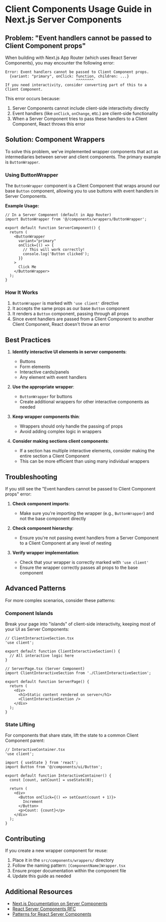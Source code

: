 # Client Components Usage Guide in Next.js Server Components

## Problem: "Event handlers cannot be passed to Client Component props"

When building with Next.js App Router (which uses React Server Components), you may encounter the following error:

```
Error: Event handlers cannot be passed to Client Component props.
  {variant: "primary", onClick: function, children: ...}
                                ^^^^^^^^
If you need interactivity, consider converting part of this to a Client Component.
```

This error occurs because:

1. Server Components cannot include client-side interactivity directly
2. Event handlers (like `onClick`, `onChange`, etc.) are client-side functionality
3. When a Server Component tries to pass these handlers to a Client Component, React throws this error

## Solution: Component Wrappers

To solve this problem, we've implemented wrapper components that act as intermediaries between server and client components. The primary example is `ButtonWrapper`.

### Using ButtonWrapper

The `ButtonWrapper` component is a Client Component that wraps around our base `Button` component, allowing you to use buttons with event handlers in Server Components.

**Example Usage:**

```tsx
// In a Server Component (default in App Router)
import ButtonWrapper from '@/components/wrappers/ButtonWrapper';

export default function ServerComponent() {
  return (
    <ButtonWrapper 
      variant="primary"
      onClick={() => {
        // This will work correctly!
        console.log('Button clicked');
      }}
    >
      Click Me
    </ButtonWrapper>
  );
}
```

### How It Works

1. `ButtonWrapper` is marked with `'use client'` directive
2. It accepts the same props as our base `Button` component
3. It renders a `Button` component, passing through all props
4. Since event handlers are passed from a Client Component to another Client Component, React doesn't throw an error

## Best Practices

1. **Identify interactive UI elements in server components**:
   - Buttons
   - Form elements
   - Interactive cards/panels
   - Any element with event handlers

2. **Use the appropriate wrapper**:
   - `ButtonWrapper` for buttons
   - Create additional wrappers for other interactive components as needed

3. **Keep wrapper components thin**:
   - Wrappers should only handle the passing of props
   - Avoid adding complex logic in wrappers

4. **Consider making sections client components**:
   - If a section has multiple interactive elements, consider making the entire section a Client Component
   - This can be more efficient than using many individual wrappers

## Troubleshooting

If you still see the "Event handlers cannot be passed to Client Component props" error:

1. **Check component imports**:
   - Make sure you're importing the wrapper (e.g., `ButtonWrapper`) and not the base component directly

2. **Check component hierarchy**:
   - Ensure you're not passing event handlers from a Server Component to a Client Component at any level of nesting

3. **Verify wrapper implementation**:
   - Check that your wrapper is correctly marked with `'use client'`
   - Ensure the wrapper correctly passes all props to the base component

## Advanced Patterns

For more complex scenarios, consider these patterns:

### Component Islands

Break your page into "islands" of client-side interactivity, keeping most of your UI as Server Components:

```tsx
// ClientInteractiveSection.tsx
'use client';

export default function ClientInteractiveSection() {
  // All interactive logic here
}

// ServerPage.tsx (Server Component)
import ClientInteractiveSection from './ClientInteractiveSection';

export default function ServerPage() {
  return (
    <div>
      <h1>Static content rendered on server</h1>
      <ClientInteractiveSection />
    </div>
  );
}
```

### State Lifting

For components that share state, lift the state to a common Client Component parent:

```tsx
// InteractiveContainer.tsx
'use client';

import { useState } from 'react';
import Button from '@/components/ui/Button';

export default function InteractiveContainer() {
  const [count, setCount] = useState(0);
  
  return (
    <div>
      <Button onClick={() => setCount(count + 1)}>
        Increment
      </Button>
      <p>Count: {count}</p>
    </div>
  );
}
```

## Contributing

If you create a new wrapper component for reuse:

1. Place it in the `src/components/wrappers/` directory
2. Follow the naming pattern: `[ComponentName]Wrapper.tsx`
3. Ensure proper documentation within the component file
4. Update this guide as needed

## Additional Resources

- [Next.js Documentation on Server Components](https://nextjs.org/docs/getting-started/react-essentials#server-components)
- [React Server Components RFC](https://github.com/reactjs/rfcs/blob/main/text/0188-server-components.md)
- [Patterns for React Server Components](https://vercel.com/blog/understanding-react-server-components)
